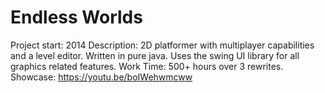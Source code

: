 # Endless Worlds

Project start: 2014
Description: 2D platformer with multiplayer capabilities and a level editor. Written in pure java. Uses the swing UI library for all graphics related features.
Work Time: 500+ hours over 3 rewrites.
Showcase: https://youtu.be/boIWehwmcww
